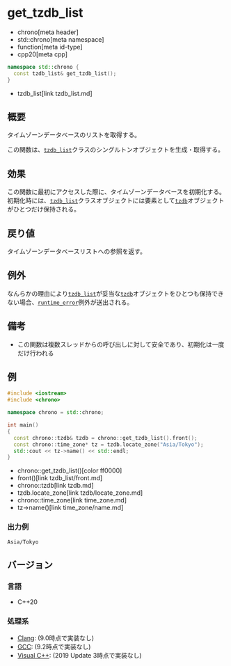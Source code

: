 # get_tzdb_list
* chrono[meta header]
* std::chrono[meta namespace]
* function[meta id-type]
* cpp20[meta cpp]

```cpp
namespace std::chrono {
  const tzdb_list& get_tzdb_list();
}
```
* tzdb_list[link tzdb_list.md]

## 概要
タイムゾーンデータベースのリストを取得する。

この関数は、[`tzdb_list`](tzdb_list.md)クラスのシングルトンオブジェクトを生成・取得する。


## 効果
この関数に最初にアクセスした際に、タイムゾーンデータベースを初期化する。初期化時には、[`tzdb_list`](tzdb_list.md)クラスオブジェクトには要素として[`tzdb`](tzdb.md)オブジェクトがひとつだけ保持される。


## 戻り値
タイムゾーンデータベースリストへの参照を返す。


## 例外
なんらかの理由により[`tzdb_list`](tzdb_list.md)が妥当な[`tzdb`](tzdb.md)オブジェクトをひとつも保持できない場合、[`runtime_error`](/reference/stdexcept.md)例外が送出される。


## 備考
- この関数は複数スレッドからの呼び出しに対して安全であり、初期化は一度だけ行われる


## 例
```cpp example
#include <iostream>
#include <chrono>

namespace chrono = std::chrono;

int main()
{
  const chrono::tzdb& tzdb = chrono::get_tzdb_list().front();
  const chrono::time_zone* tz = tzdb.locate_zone("Asia/Tokyo");
  std::cout << tz->name() << std::endl;
}
```
* chrono::get_tzdb_list()[color ff0000]
* front()[link tzdb_list/front.md]
* chrono::tzdb[link tzdb.md]
* tzdb.locate_zone[link tzdb/locate_zone.md]
* chrono::time_zone[link time_zone.md]
* tz->name()[link time_zone/name.md]

### 出力例
```
Asia/Tokyo
```

## バージョン
### 言語
- C++20

### 処理系
- [Clang](/implementation.md#clang): (9.0時点で実装なし)
- [GCC](/implementation.md#gcc): (9.2時点で実装なし)
- [Visual C++](/implementation.md#visual_cpp): (2019 Update 3時点で実装なし)
